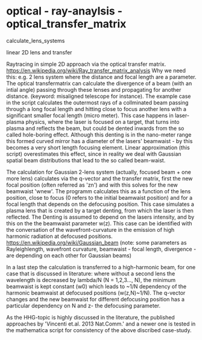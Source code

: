 # optical - ray-anaylsis - optical_transfer_matrix
calculate_lens_systems



linear 2D lens and transfer

Raytracing in simple 2D approach via the optical transfer matrix. 
https://en.wikipedia.org/wiki/Ray_transfer_matrix_analysis
Why we need this: e.g. 2 lens system where the distance and focal length are a parameter. The optical transfermatrix can calculate the divergence of a beam (with an intial angle) passing through these lenses and propagating for another distance. 
(keyword: misaligned telescope for instance). 
The example case in the script calculates the outermost rays of a collminated beam passing through a long focal length
and hitting close to focus another lens with a significant smaller focal length (micro meter). This case happens in laser-plasma physics, where the laser is focused on a target, that turns into plasma and reflects the beam, but could be dented inwards from the 
so called hole-boring effect. Although this denting is in the nano-meter range this formed curved mirror has a diameter of the 
lasers' beamwaist - by this becomes a very short length focusing element. 
Linear approximation (this script) overestimates this effect, since in reality we deal with Gaussian spatial beam distributions
that lead to the so called beam-waist. 

The calculation for Gaussian 2-lens system (actually, focused beam + one more lens) calculates via the q-vector
and the transfer matrix, first the new focal position (often referred as 'zn') and with this solves for the 
new beamwaist 'wnew'. The programm calculates this as a function of the lens position, close to focus (0 refers to the 
initial beamwaist position) and for a focal length that depends on the defocusing position. This case simulates a plasma lens
that is created by a target denting, from which the laser is then reflected. The Denting is assumed to depend on the
lasers intensity, and by this on the the beamwaist parameter w(z). This case can be identified with the conversation of the
wavefront-curvature in the emission of high harmonic radiation at defocused positions.
https://en.wikipedia.org/wiki/Gaussian_beam
(note: some parameters as Rayleighlength, wavefront curvature, beamwaist - focal length, divergence - are depending on each other 
for Gaussian beams)

In a last step the calculation is transferred to a high-harmonic beam, for one case that is discussed in literature: 
where without a second lens the wavelength is decreased by lambda/N (N = 1,2,3..., N), the minimum beamwaist is kept 
constant (w0) which leads to ~1/N dependency of the harmonic beamwaist at defocused positions (w(z,N)~1/N). The q-vector
changes and the new beamwaist for different defocusing position has a particular dependency on N and z- the defocusing 
parameter. 

As the HHG-topic is highly discussed in the literature, the published approaches by 'Vincenti et.al. 2013 Nat.Comm.' and a 
newer one is tested in the mathematica script for consistency of the above discribed case-study.
